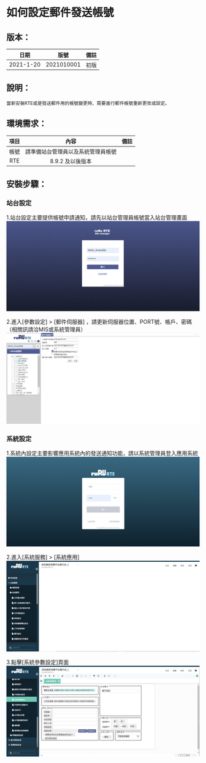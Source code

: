 # 如何設定郵件發送帳號

## 版本：

|日期|版號|備註|
|:--:|:--:|:--:|
|2021-1-20|2021010001|初版|

## 說明：

    當新安裝RTE或是發送郵件用的帳號變更時、需要進行郵件帳號重新更改或設定。

## 環境需求：

|項目|內容|備註|
|:--:|:--:|:--:|
|帳號|請準備站台管理員以及系統管理員帳號||
|RTE|8.9.2 及以後版本||

## 安裝步驟：

### 站台設定

1.站台設定主要提供帳號申請通知，請先以站台管理員帳號當入站台管理畫面 <br>
![alt 登入站台管理畫面](img/001.png)

2.進入[參數設定] > [郵件伺服器] ，請更新伺服器位置、PORT號、帳戶、密碼（相關訊請洽MIS或系統管理員）<br>
![alt 解壓縮安裝檔](img/002.png)

### 系統設定

1.系統內設定主要影響應用系統內的發送通知功能，請以系統管理員登入應用系統 <br>
![alt 登入應用系統](img/005.png)

2.進入[系統服務] > [系統應用] <br>
![alt 登入應用系統](img/003.png)

3.點擊[系統參數設定]頁面 <br>
![alt 登入應用系統](img/004.png)
